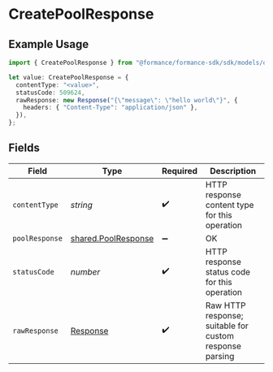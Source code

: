 # CreatePoolResponse

## Example Usage

```typescript
import { CreatePoolResponse } from "@formance/formance-sdk/sdk/models/operations";

let value: CreatePoolResponse = {
  contentType: "<value>",
  statusCode: 509624,
  rawResponse: new Response("{\"message\": \"hello world\"}", {
    headers: { "Content-Type": "application/json" },
  }),
};
```

## Fields

| Field                                                                 | Type                                                                  | Required                                                              | Description                                                           |
| --------------------------------------------------------------------- | --------------------------------------------------------------------- | --------------------------------------------------------------------- | --------------------------------------------------------------------- |
| `contentType`                                                         | *string*                                                              | :heavy_check_mark:                                                    | HTTP response content type for this operation                         |
| `poolResponse`                                                        | [shared.PoolResponse](../../../sdk/models/shared/poolresponse.md)     | :heavy_minus_sign:                                                    | OK                                                                    |
| `statusCode`                                                          | *number*                                                              | :heavy_check_mark:                                                    | HTTP response status code for this operation                          |
| `rawResponse`                                                         | [Response](https://developer.mozilla.org/en-US/docs/Web/API/Response) | :heavy_check_mark:                                                    | Raw HTTP response; suitable for custom response parsing               |